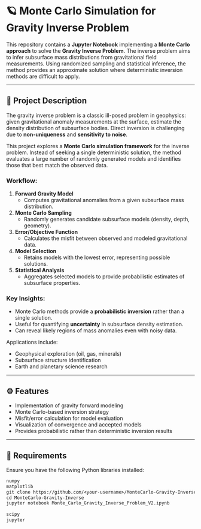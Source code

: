 # 🪐 Monte Carlo Simulation for Gravity Inverse Problem  

This repository contains a **Jupyter Notebook** implementing a **Monte Carlo approach** to solve the **Gravity Inverse Problem**. The inverse problem aims to infer subsurface mass distributions from gravitational field measurements. Using randomized sampling and statistical inference, the method provides an approximate solution where deterministic inversion methods are difficult to apply.  

---

## 📌 Project Description  

The gravity inverse problem is a classic ill-posed problem in geophysics: given gravitational anomaly measurements at the surface, estimate the density distribution of subsurface bodies. Direct inversion is challenging due to **non-uniqueness** and **sensitivity to noise**.  

This project explores a **Monte Carlo simulation framework** for the inverse problem. Instead of seeking a single deterministic solution, the method evaluates a large number of randomly generated models and identifies those that best match the observed data.  

### Workflow:  
1. **Forward Gravity Model**  
   - Computes gravitational anomalies from a given subsurface mass distribution.  
2. **Monte Carlo Sampling**  
   - Randomly generates candidate subsurface models (density, depth, geometry).  
3. **Error/Objective Function**  
   - Calculates the misfit between observed and modeled gravitational data.  
4. **Model Selection**  
   - Retains models with the lowest error, representing possible solutions.  
5. **Statistical Analysis**  
   - Aggregates selected models to provide probabilistic estimates of subsurface properties.  

### Key Insights:  
- Monte Carlo methods provide a **probabilistic inversion** rather than a single solution.  
- Useful for quantifying **uncertainty** in subsurface density estimation.  
- Can reveal likely regions of mass anomalies even with noisy data.  

Applications include:  
- Geophysical exploration (oil, gas, minerals)  
- Subsurface structure identification  
- Earth and planetary science research  

---

## ⚙️ Features  
- Implementation of gravity forward modeling  
- Monte Carlo-based inversion strategy  
- Misfit/error calculation for model evaluation  
- Visualization of convergence and accepted models  
- Provides probabilistic rather than deterministic inversion results  

---

## 🔧 Requirements  
Ensure you have the following Python libraries installed:  
```txt
numpy  
matplotlib 
git clone https://github.com/<your-username>/MonteCarlo-Gravity-Inverse.git
cd MonteCarlo-Gravity-Inverse
jupyter notebook Monte_Carlo_Gravity_Inverse_Problem_V2.ipynb
 
scipy  
jupyter  
